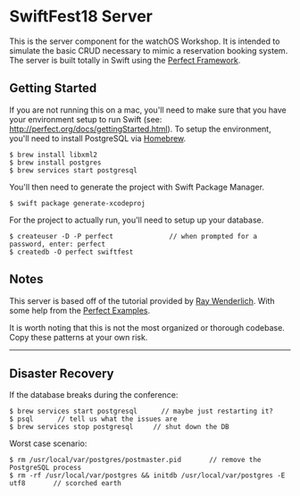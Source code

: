# SwiftFest18 Server

This is the server component for the watchOS Workshop. It is intended to simulate the basic CRUD necessary to mimic a reservation booking system. The server is built totally in Swift using the [Perfect Framework](http://perfect.org).

## Getting Started
If you are not running this on a mac, you'll need to make sure that you have your environment setup to run Swift (see: http://perfect.org/docs/gettingStarted.html). To setup the environment, you'll need to install PostgreSQL via [Homebrew](https://brew.sh/).

```
$ brew install libxml2
$ brew install postgres
$ brew services start postgresql
```
You'll then need to generate the project with Swift Package Manager.
```
$ swift package generate-xcodeproj
```
For the project to actually run, you'll need to setup up your database.
```
$ createuser -D -P perfect              // when prompted for a password, enter: perfect
$ createdb -O perfect swiftfest
```

## Notes
This server is based off of the tutorial provided by [Ray Wenderlich](https://videos.raywenderlich.com/courses/77-server-side-swift-with-perfect). With some help from the [Perfect Examples](https://github.com/PerfectExamples).

It is worth noting that this is not the most organized or thorough codebase. Copy these patterns at your own risk.


---


## Disaster Recovery

If the database breaks during the conference:
```
$ brew services start postgresql      // maybe just restarting it?
$ psql      // tell us what the issues are
$ brew services stop postgresql     // shut down the DB
```

Worst case scenario:
```
$ rm /usr/local/var/postgres/postmaster.pid       // remove the PostgreSQL process
$ rm -rf /usr/local/var/postgres && initdb /usr/local/var/postgres -E utf8       // scorched earth
```
